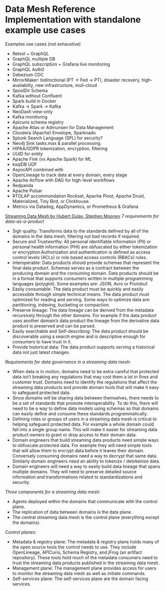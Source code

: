 # Data Mesh Reference Implementation with standalone example use cases

Examples use cases (not exhaustive)
- Retool + GraphQL 
- GraphQL multiple DB
- GraphQL subscription + Grafana live monitoring
- GraphQL Auth0
- Debezium CDC
- MirrorMaker: bidirectional (PT -> Fed -> PT), disaster recovery, high-availabilty, new infrastructure, muli-cloud
- SpoolDir Schema
- Kafka without Confluent
- Spark build in Docker
- Kafka -> Spark -> Kafka
- NeoDash view-only
- Kafka monitoring
- Apicurio schema registry
- Apache Atlas or Admunsen for Data Management
- Cloudera (Apache) Envelope, Sparknado
- Splunk Search Language (SPL) for security?
- Neo4j Sink tasks.max & parallel processing
- HIPAA/GDPR tokenization, encryption, filtering
- UUID for entity
- Apache Fink (vs Apache Spark) for ML
- ksqlDB UDF
- AsyncAPI combined with 
- OpenLineage to track data at every domain, every stage
- Apache Airflow with DAG for high-level workflows
- Redpanda
- Apache Pulsar
- RTOLAP accommondation Rockset, Apache Pinot, Apache Druid, Materialized, Tiny Bird, or Clickhouse.
- Metrics via Datadog, AppDynamics, or Prometheus & Grafana

[Streaming Data Mesh by Hubert Dulay, Stephen Mooney](https://www.oreilly.com/library/view/streaming-data-mesh/9781098130718/)
*7 requirements for data-as-a-product*
- Sigh quality: Transforms data to the standards defined by all of the domains in the data mesh; filtering out bad records if required.
- Secure and Trustworthy: All personal identifiable information (PII) or personal health information (PHI) are obfuscated by either tokenization or encryption.Authorization and authentication is defined as access control levels (ACLs) or role based access controls (RBACs) rules.
- Interoperable: Data products should provide schemas that represent the final data product. Schemas serves as a contract between the producing domain and the consuming domain. Data products should be in a format that supports consumers written in multiple programming languages (polyglot). Some examples are: JSON, Avro or Protobuf.
- Easily consumable: The data product must be quickly and easily accessible through simple technical means. The data product must optimized for reading and serving. Some ways to optimize data are: partitioning, indexing, bucketing or compaction.
- Preserve lineage: The data lineage can be derived from the metadata recursively through the other domains. For example if the data product uses another domain’s data product the lineage from the derivative data product is preserved and can be parsed.
- Easily searchable and Self-describing: The data product should be discoverable using a search engine and is descriptive enough for consumers to have trust in it.
- Provide historical data: The data product supports serving a historical data not just latest changes.

*Requirements for data governance in a streaming data mesh:*
- When data is in motion, domains need to be extra careful that protected data isn’t breaking any regulations that may cost them a lot in fines and customer trust. Domains need to identify the regulations that affect the streaming data products and provide domain tools that will make it easy to safeguard protected data.
- Since domains will be sharing data between themselves, there needs to be a set of standards that promote interoperability. To do this, there will need to be a way to define data models using schemas so that domains can easily define and consume these standards programmatically.
- Defining roles or groups of users in a streaming data mesh is critical to helping safeguard protected data. For example a whole domain could fall into a single group name. This will make it easier for streaming data product owners to grant or drop access to their domain data.
- Domain engineers that build streaming data products need simple ways to obfuscate protected data. For example they will need simple tools that will allow them to encrypt data before it leaves their domain. Conversely consuming domains need a way to decrypt that same data. Similarly domain engineers need an ability to tokenize / detokenize data.
- Domain engineers will need a way to easily build data lineage that spans multiple domains. They will need to preserve detailed source information and transformations related to standardizations and security.

*Three components for a streaming data mesh:*
- Agents deployed within the domains that communicate with the control plane.
- The replication of data between domains is the data plane.
- The central streaming data mesh is the control plane (everything except the domains).

*Control planes:*
- Metadata & registry plane: The metadata & registry plane holds many of the open source tools the control needs to use. They include OpenLineage, APICurio, Schema Registry, and jFrog (an artifact repository). These tools hold much of the metadata consumers need to trust the streaming data products published in the streaming data mesh.
- Management plane: The management plane provides access for users to monitor the streaming data mesh as well as initiate commands.
- Self-services plane: The self-services plane are the domain facing services.

